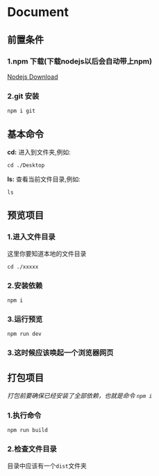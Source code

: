 # Document

## 前置条件

### 1.npm 下载(下载nodejs以后会自动带上npm)

[Nodejs Download](https://nodejs.org/en)

### 2.git 安装

``` shell
npm i git
```

## 基本命令

**cd:** 进入到文件夹,例如:

``` shell
cd ./Desktop
```

**ls:** 查看当前文件目录,例如:

``` shell
ls
```

## 预览项目

### 1.进入文件目录

这里你要知道本地的文件目录

``` shell
cd ./xxxxx
```

### 2.安装依赖

``` shell
npm i
```

### 3.运行预览

``` shell
npm run dev
```

### 3.这时候应该唤起一个浏览器网页

## 打包项目

*打包前要确保已经安装了全部依赖，也就是命令 `npm i`*

### 1.执行命令

``` shell
npm run build
```

### 2.检查文件目录

目录中应该有一个`dist`文件夹
